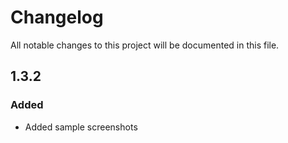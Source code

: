# Changelog
All notable changes to this project will be documented in this file.

## 1.3.2

### Added

- Added sample screenshots